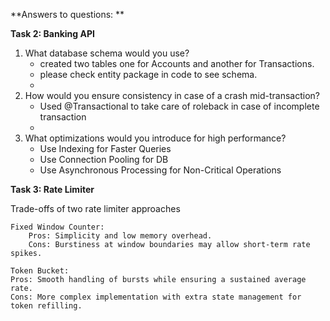 **Answers to questions:
**

**Task 2: Banking API**

1. What database schema would you use?
    -  created two tables one for Accounts and another for Transactions.
    -  please check entity package in code to see schema.
    -  
2. How would you ensure consistency in case of a crash mid-transaction?
    - Used @Transactional to take care of roleback in case of incomplete transaction
    - 
3. What optimizations would you introduce for high performance?
    - Use Indexing for Faster Queries
    - Use Connection Pooling for DB
    - Use Asynchronous Processing for Non-Critical Operations
      
**Task 3: Rate Limiter**

Trade-offs of two rate limiter approaches

    Fixed Window Counter:
        Pros: Simplicity and low memory overhead.
        Cons: Burstiness at window boundaries may allow short-term rate spikes.
        
    Token Bucket:
    Pros: Smooth handling of bursts while ensuring a sustained average rate.
    Cons: More complex implementation with extra state management for token refilling.
